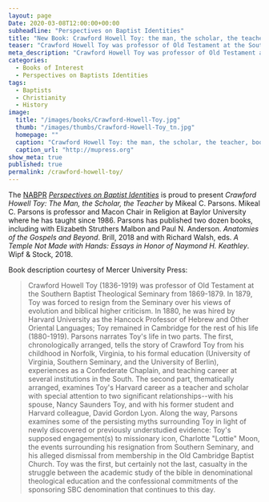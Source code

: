 ```yaml
---
layout: page
Date: 2020-03-08T12:00:00+00:00
subheadline: "Perspectives on Baptist Identities"
title: "New Book: Crawford Howell Toy: the man, the scholar, the teacher"
teaser: "Crawford Howell Toy was professor of Old Testament at the Southern Baptist Theological Seminary from 1869-1879. In 1879, he was forced to resign from the Seminary over his views of evolution. In 1880, he was hired by Harvard University as the Hancock Professor of Hebrew and Other Oriental Languages. Parsons narrates Toy's life in two parts."
meta_description: "Crawford Howell Toy was professor of Old Testament at the Southern Baptist Theological Seminary from 1869-1879. In 1879, he was forced to resign from the Seminary over his views of evolution. In 1880, he was hired by Harvard University as the Hancock Professor of Hebrew and Other Oriental Languages. Parsons narrates Toy's life in two parts.."
categories:
  - Books of Interest
  - Perspectives on Baptists Identities
tags:
  - Baptists
  - Christianity
  - History
image:
  title: "/images/books/Crawford-Howell-Toy.jpg"
  thumb: "/images/thumbs/Crawford-Howell-Toy_tn.jpg"
  homepage: ""
  caption: "Crawford Howell Toy: the man, the scholar, the teacher, book cover"
  caption_url: "http://mupress.org"
show_meta: true
published: true
permalink: /crawford-howell-toy/
---
```

The [NABPR](/) [*Perspectives on Baptist Identities*](/publications/) is proud to present *Crawford Howell Toy: The Man, the Scholar, the Teacher* by Mikeal C. Parsons. Mikeal C. Parsons is professor and Macon Chair in Religion at Baylor University where he has taught since 1986. Parsons has published two dozen books, including with Elizabeth Struthers Malbon and Paul N. Anderson. _Anatomies of the Gospels and Beyond_. Brill, 2018 and with Richard Walsh, eds. _A Temple Not Made with Hands: Essays in Honor of Naymond H. Keathley_. Wipf & Stock, 2018.

Book description courtesy of Mercer University Press:
>Crawford Howell Toy (1836-1919) was professor of Old Testament at the Southern Baptist Theological Seminary from 1869-1879. In 1879, Toy was forced to resign from the Seminary over his views of evolution and biblical higher criticism. In 1880, he was hired by Harvard University as the Hancock Professor of Hebrew and Other Oriental Languages; Toy remained in Cambridge for the rest of his life (1880-1919). Parsons narrates Toy's life in two parts. The first, chronologically arranged, tells the story of Crawford Toy from his childhood in Norfolk, Virginia, to his formal education (University of Virginia, Southern Seminary, and the University of Berlin), experiences as a Confederate Chaplain, and teaching career at several institutions in the South. The second part, thematically arranged, examines Toy's Harvard career as a teacher and scholar with special attention to two significant relationships--with his spouse, Nancy Saunders Toy, and with his former student and Harvard colleague, David Gordon Lyon. Along the way, Parsons examines some of the persisting myths surrounding Toy in light of newly discovered or previously understudied evidence: Toy's supposed engagement(s) to missionary icon, Charlotte "Lottie" Moon, the events surrounding his resignation from Southern Seminary, and his alleged dismissal from membership in the Old Cambridge Baptist Church. Toy was the first, but certainly not the last, casualty in the struggle between the academic study of the bible in denominational theological education and the confessional commitments of the sponsoring SBC denomination that continues to this day.
